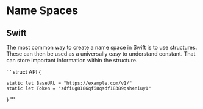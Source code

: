 # Name Spaces
## Swift

The most common way to create a name space in Swift is to use structures. These can then be used as a universally easy to understand constant. That can store important information within the structure.

'''
struct API {

    static let BaseURL = "https://example.com/v1/"
    static let Token = "sdfiug8186qf68qsdf18389qsh4niuy1"
    
}
'''
